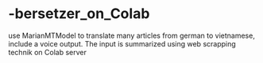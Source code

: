 # -bersetzer_on_Colab
use MarianMTModel to translate many articles from german to vietnamese, include a voice output. The input is summarized using web scrapping technik on Colab server
